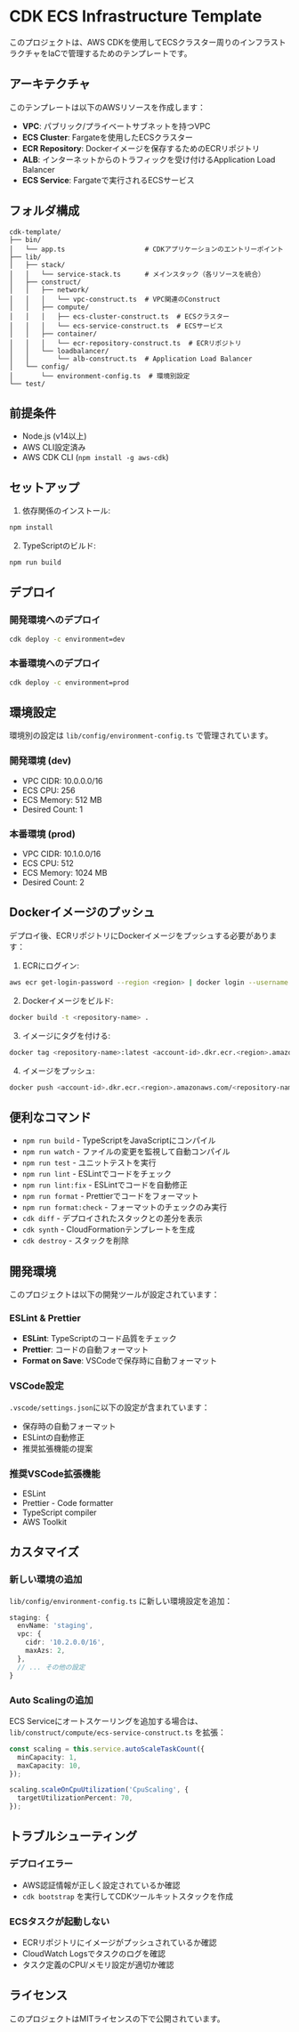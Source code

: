 # CDK ECS Infrastructure Template

このプロジェクトは、AWS CDKを使用してECSクラスター周りのインフラストラクチャをIaCで管理するためのテンプレートです。

## アーキテクチャ

このテンプレートは以下のAWSリソースを作成します：

- **VPC**: パブリック/プライベートサブネットを持つVPC
- **ECS Cluster**: Fargateを使用したECSクラスター
- **ECR Repository**: Dockerイメージを保存するためのECRリポジトリ
- **ALB**: インターネットからのトラフィックを受け付けるApplication Load Balancer
- **ECS Service**: Fargateで実行されるECSサービス

## フォルダ構成

```
cdk-template/
├── bin/
│   └── app.ts                    # CDKアプリケーションのエントリーポイント
├── lib/
│   ├── stack/
│   │   └── service-stack.ts      # メインスタック（各リソースを統合）
│   ├── construct/
│   │   ├── network/
│   │   │   └── vpc-construct.ts  # VPC関連のConstruct
│   │   ├── compute/
│   │   │   ├── ecs-cluster-construct.ts  # ECSクラスター
│   │   │   └── ecs-service-construct.ts  # ECSサービス
│   │   ├── container/
│   │   │   └── ecr-repository-construct.ts  # ECRリポジトリ
│   │   └── loadbalancer/
│   │       └── alb-construct.ts  # Application Load Balancer
│   └── config/
│       └── environment-config.ts  # 環境別設定
└── test/
```

## 前提条件

- Node.js (v14以上)
- AWS CLI設定済み
- AWS CDK CLI (`npm install -g aws-cdk`)

## セットアップ

1. 依存関係のインストール:

```bash
npm install
```

2. TypeScriptのビルド:

```bash
npm run build
```

## デプロイ

### 開発環境へのデプロイ

```bash
cdk deploy -c environment=dev
```

### 本番環境へのデプロイ

```bash
cdk deploy -c environment=prod
```

## 環境設定

環境別の設定は `lib/config/environment-config.ts` で管理されています。

### 開発環境 (dev)

- VPC CIDR: 10.0.0.0/16
- ECS CPU: 256
- ECS Memory: 512 MB
- Desired Count: 1

### 本番環境 (prod)

- VPC CIDR: 10.1.0.0/16
- ECS CPU: 512
- ECS Memory: 1024 MB
- Desired Count: 2

## Dockerイメージのプッシュ

デプロイ後、ECRリポジトリにDockerイメージをプッシュする必要があります：

1. ECRにログイン:

```bash
aws ecr get-login-password --region <region> | docker login --username AWS --password-stdin <account-id>.dkr.ecr.<region>.amazonaws.com
```

2. Dockerイメージをビルド:

```bash
docker build -t <repository-name> .
```

3. イメージにタグを付ける:

```bash
docker tag <repository-name>:latest <account-id>.dkr.ecr.<region>.amazonaws.com/<repository-name>:latest
```

4. イメージをプッシュ:

```bash
docker push <account-id>.dkr.ecr.<region>.amazonaws.com/<repository-name>:latest
```

## 便利なコマンド

- `npm run build` - TypeScriptをJavaScriptにコンパイル
- `npm run watch` - ファイルの変更を監視して自動コンパイル
- `npm run test` - ユニットテストを実行
- `npm run lint` - ESLintでコードをチェック
- `npm run lint:fix` - ESLintでコードを自動修正
- `npm run format` - Prettierでコードをフォーマット
- `npm run format:check` - フォーマットのチェックのみ実行
- `cdk diff` - デプロイされたスタックとの差分を表示
- `cdk synth` - CloudFormationテンプレートを生成
- `cdk destroy` - スタックを削除

## 開発環境

このプロジェクトは以下の開発ツールが設定されています：

### ESLint & Prettier

- **ESLint**: TypeScriptのコード品質をチェック
- **Prettier**: コードの自動フォーマット
- **Format on Save**: VSCodeで保存時に自動フォーマット

### VSCode設定

`.vscode/settings.json`に以下の設定が含まれています：

- 保存時の自動フォーマット
- ESLintの自動修正
- 推奨拡張機能の提案

### 推奨VSCode拡張機能

- ESLint
- Prettier - Code formatter
- TypeScript compiler
- AWS Toolkit

## カスタマイズ

### 新しい環境の追加

`lib/config/environment-config.ts` に新しい環境設定を追加：

```typescript
staging: {
  envName: 'staging',
  vpc: {
    cidr: '10.2.0.0/16',
    maxAzs: 2,
  },
  // ... その他の設定
}
```

### Auto Scalingの追加

ECS Serviceにオートスケーリングを追加する場合は、`lib/construct/compute/ecs-service-construct.ts` を拡張：

```typescript
const scaling = this.service.autoScaleTaskCount({
  minCapacity: 1,
  maxCapacity: 10,
});

scaling.scaleOnCpuUtilization('CpuScaling', {
  targetUtilizationPercent: 70,
});
```

## トラブルシューティング

### デプロイエラー

- AWS認証情報が正しく設定されているか確認
- `cdk bootstrap` を実行してCDKツールキットスタックを作成

### ECSタスクが起動しない

- ECRリポジトリにイメージがプッシュされているか確認
- CloudWatch Logsでタスクのログを確認
- タスク定義のCPU/メモリ設定が適切か確認

## ライセンス

このプロジェクトはMITライセンスの下で公開されています。
